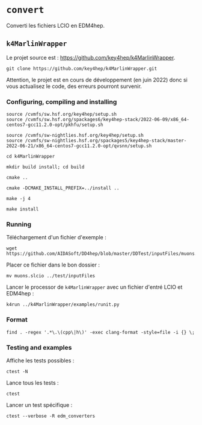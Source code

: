 # `convert`

Converti les fichiers LCIO en EDM4hep.

## `k4MarlinWrapper`
Le projet source est : https://github.com/key4hep/k4MarlinWrapper.
```
git clone https://github.com/key4hep/k4MarlinWrapper.git
```

Attention, le projet est en cours de développement (en juin 2022) donc si vous 
actualisez le code, des erreurs pourront survenir.

### Configuring, compiling and installing

```
source /cvmfs/sw.hsf.org/key4hep/setup.sh
source /cvmfs/sw.hsf.org/spackages6/key4hep-stack/2022-06-09/x86_64-centos7-gcc11.2.0-opt/pkhfu/setup.sh
```
```
source /cvmfs/sw-nightlies.hsf.org/key4hep/setup.sh
source /cvmfs/sw-nightlies.hsf.org/spackages5/key4hep-stack/master-2022-06-21/x86_64-centos7-gcc11.2.0-opt/qvsnn/setup.sh
```
```
cd k4MarlinWrapper
```
```
mkdir build install; cd build
```
```
cmake ..
```
```
cmake -DCMAKE_INSTALL_PREFIX=../install ..
```
```
make -j 4
```
```
make install
```

### Running

Téléchargement d'un fichier d'exemple :
```
wget https://github.com/AIDASoft/DD4hep/blob/master/DDTest/inputFiles/muons.slcio
```

Placer ce fichier dans le bon dossier : 
```
mv muons.slcio ../test/inputFiles
```

Lancer le processor de `k4MarlinWrapper` avec un fichier d'entré LCIO et EDM4hep  :
```
k4run ../k4MarlinWrapper/examples/runit.py
```

### Format

```
find . -regex '.*\.\(cpp\|h\)' -exec clang-format -style=file -i {} \;
```

### Testing and examples

Affiche les tests possibles :
```
ctest -N
```

Lance tous les tests :
```
ctest
```

Lancer un test spécifique :
```
ctest --verbose -R edm_converters
```
```
```
```
```
```
```
